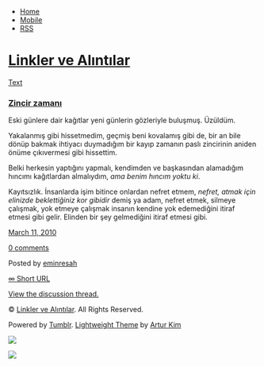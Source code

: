 -   [Home](/)
-   [Mobile](/mobile)
-   [RSS](http://eminresah.tumblr.com/rss)

[Linkler ve Alıntılar](/)
=========================

[Text](http://eminresah.tumblr.com/post/440213911/zincir-zaman)

### [Zincir zamanı](http://eminresah.tumblr.com/post/440213911/zincir-zaman)

Eski günlere dair kağıtlar yeni günlerin gözleriyle buluşmuş. Üzüldüm.

Yakalanmış gibi hissetmedim, geçmiş beni kovalamış gibi de, bir an bile
dönüp bakmak ihtiyacı duymadığım bir kayıp zamanın paslı zincirinin
aniden önüme çıkıvermesi gibi hissettim.

Belki herkesin yaptığını yapmalı, kendimden ve başkasından alamadığım
hıncımı kağıtlardan almalıydım, *ama benim hıncım yoktu ki*.

Kayıtsızlık. İnsanlarda işim bitince onlardan nefret etmem, *nefret,
atmak için elinizde beklettiğiniz kor gibidir* demiş ya adam, nefret
etmek, silmeye çalışmak, yok etmeye çalışmak insanın kendine yok
edemediğini itiraf etmesi gibi gelir. Elinden bir şey gelmediğini itiraf
etmesi gibi.

[March 11,
2010](http://eminresah.tumblr.com/post/440213911/zincir-zaman)

[0
comments](http://eminresah.tumblr.com/post/440213911/zincir-zaman#disqus_thread)

Posted by [eminresah](http://eminresah.tumblr.com/)

[∞ Short URL](http://tmblr.co/ZWS1OyQFI6N)

[View the discussion thread.](http://erblog.disqus.com/?url=ref)

© [Linkler ve Alıntılar](/). All Rights Reserved.

Powered by [Tumblr](http://tumblr.com). [Lightweight
Theme](http://www.tumblr.com/theme/10820) by [Artur
Kim](http://arturkim.com)

![](https://px.srvcs.tumblr.com/impixu?T=1434918912&J=eyJ0eXBlIjoidXJsIiwidXJsIjoiaHR0cDpcL1wvZW1pbnJlc2FoLnR1bWJsci5jb21cL3Bvc3RcLzQ0MDIxMzkxMVwvemluY2lyLXphbWFuIiwicmVxdHlwZSI6MCwicm91dGUiOiJcL3Bvc3RcLzppZFwvOnN1bW1hcnkiLCJub3NjcmlwdCI6MX0=&U=ILPCLEFBHB&K=9231ca899cdc365e6f2e1abc93f24c6e9d92206690447dfea32f964954ac462f&R=)

![](https://px.srvcs.tumblr.com/impixu?T=1434918912&J=eyJ0eXBlIjoicG9zdCIsInVybCI6Imh0dHA6XC9cL2VtaW5yZXNhaC50dW1ibHIuY29tXC9wb3N0XC80NDAyMTM5MTFcL3ppbmNpci16YW1hbiIsInJlcXR5cGUiOjAsInJvdXRlIjoiXC9wb3N0XC86aWRcLzpzdW1tYXJ5IiwicG9zdHMiOlt7InBvc3RpZCI6IjQ0MDIxMzkxMSIsImJsb2dpZCI6IjM2NDgwMjgiLCJzb3VyY2UiOjMzfV0sIm5vc2NyaXB0IjoxfQ==&U=BOOAPNKADI&K=831b3302a3a7a4429fbb8178a579a68b06b242ca30f195a536033398d46cd15d&R=)

